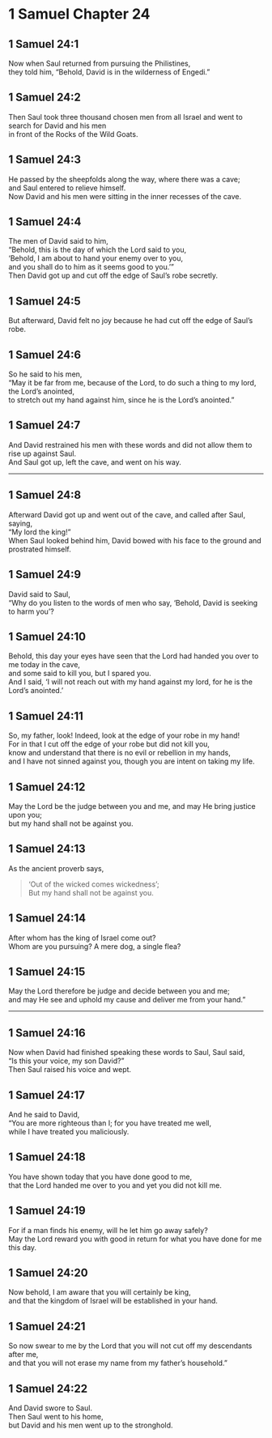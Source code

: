 # 1 Samuel Chapter 24

## 1 Samuel 24:1

Now when Saul returned from pursuing the Philistines,  
they told him, “Behold, David is in the wilderness of Engedi.”

## 1 Samuel 24:2

Then Saul took three thousand chosen men from all Israel and went to search for David and his men  
in front of the Rocks of the Wild Goats.

## 1 Samuel 24:3

He passed by the sheepfolds along the way, where there was a cave;  
and Saul entered to relieve himself.  
Now David and his men were sitting in the inner recesses of the cave.

## 1 Samuel 24:4

The men of David said to him,  
“Behold, this is the day of which the Lord said to you,  
‘Behold, I am about to hand your enemy over to you,  
and you shall do to him as it seems good to you.’”  
Then David got up and cut off the edge of Saul’s robe secretly.

## 1 Samuel 24:5

But afterward, David felt no joy
because he had cut off the edge of Saul’s robe.

## 1 Samuel 24:6

So he said to his men,  
“May it be far from me, because of the Lord, to do such a thing to my lord, the Lord’s anointed,  
to stretch out my hand against him, since he is the Lord’s anointed.”

## 1 Samuel 24:7

And David restrained his men with these words and did not allow them to rise up against Saul.  
And Saul got up, left the cave, and went on his way.

---

## 1 Samuel 24:8

Afterward David got up and went out of the cave, and called after Saul, saying,  
“My lord the king!”  
When Saul looked behind him, David bowed with his face to the ground and prostrated himself.

## 1 Samuel 24:9

David said to Saul,  
“Why do you listen to the words of men who say, ‘Behold, David is seeking to harm you’?

## 1 Samuel 24:10

Behold, this day your eyes have seen that the Lord had handed you over to me today in the cave,  
and some said to kill you, but I spared you.  
And I said, ‘I will not reach out with my hand against my lord, for he is the Lord’s anointed.’

## 1 Samuel 24:11

So, my father, look! Indeed, look at the edge of your robe in my hand!  
For in that I cut off the edge of your robe but did not kill you,  
know and understand that there is no evil or rebellion in my hands,  
and I have not sinned against you, though you are intent on taking my life.

## 1 Samuel 24:12

May the Lord be the judge between you and me, and may He bring justice upon you;  
but my hand shall not be against you.

## 1 Samuel 24:13

As the ancient proverb says,

> ‘Out of the wicked comes wickedness’;  
> But my hand shall not be against you.

## 1 Samuel 24:14

After whom has the king of Israel come out?  
Whom are you pursuing? A mere dog, a single flea?

## 1 Samuel 24:15

May the Lord therefore be judge and decide between you and me;  
and may He see and uphold my cause and deliver me from your hand.”

---

## 1 Samuel 24:16

Now when David had finished speaking these words to Saul, Saul said,  
“Is this your voice, my son David?”  
Then Saul raised his voice and wept.

## 1 Samuel 24:17

And he said to David,  
“You are more righteous than I; for you have treated me well,  
while I have treated you maliciously.

## 1 Samuel 24:18

You have shown today that you have done good to me,  
that the Lord handed me over to you and yet you did not kill me.

## 1 Samuel 24:19

For if a man finds his enemy, will he let him go away safely?  
May the Lord reward you with good in return for what you have done for me this day.

## 1 Samuel 24:20

Now behold, I am aware that you will certainly be king,  
and that the kingdom of Israel will be established in your hand.

## 1 Samuel 24:21

So now swear to me by the Lord that you will not cut off my descendants after me,  
and that you will not erase my name from my father’s household.”

## 1 Samuel 24:22

And David swore to Saul.  
Then Saul went to his home,  
but David and his men went up to the stronghold.
